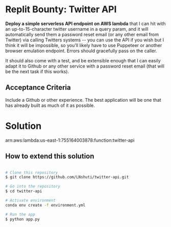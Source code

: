  # Replit Bounty: Twitter API 

**Deploy a simple serverless API endpoint on AWS lambda** that I can hit with an up-to-15-character twitter username in a query param, and it will automatically send them a password reset email (or any other email from Twitter) via calling Twitters systems -- you can use the API if you wish but I think it will be impossible, so you'll likely have to use Puppeteer or another browser emulation endpoint. Errors should gracefully pass on the caller.

It should also come with a test, and be extensible enough that I can easily adapt it to Github or any other service with a password reset email (that will be the next task if this works).

## Acceptance Criteria
Include a Github or other experience. The best application will be one that has already built as much of it as possible.

# Solution 
arn:aws:lambda:us-east-1:755164003878:function:twitter-api

## How to extend this solution 

```bash

# Clone this repository
$ git clone https://github.com/LNshuti/twitter-api.git

# Go into the repository
$ cd twitter-api

# Activate environment
conda env create -f environment.yml

# Run the app
$ python app.py



